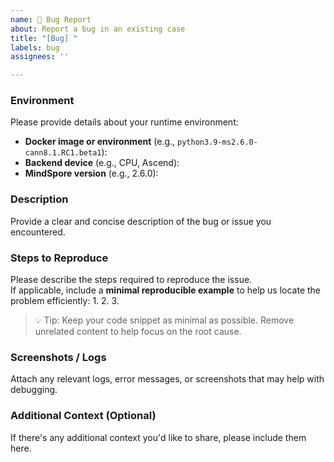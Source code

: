 ```yaml
---
name: 🐛 Bug Report
about: Report a bug in an existing case
title: "[Bug] "
labels: bug
assignees: ''

---
```


### Environment

Please provide details about your runtime environment:

- **Docker image or environment** (e.g., `python3.9-ms2.6.0-cann8.1.RC1.beta1`):  
- **Backend device** (e.g., CPU, Ascend):  
- **MindSpore version** (e.g., 2.6.0):  

### Description

Provide a clear and concise description of the bug or issue you encountered.

### Steps to Reproduce

Please describe the steps required to reproduce the issue.  
If applicable, include a **minimal reproducible example** to help us locate the problem efficiently:
1. 
2. 
3.
> 💡 Tip: Keep your code snippet as minimal as possible. Remove unrelated content to help focus on the root cause.

### Screenshots / Logs

Attach any relevant logs, error messages, or screenshots that may help with debugging.

### Additional Context (Optional)

If there's any additional context you'd like to share, please include them here.
